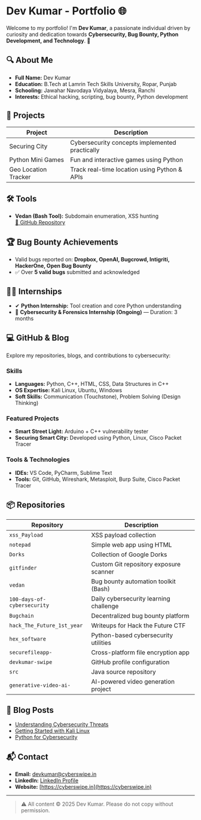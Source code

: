 # Dev Kumar - Portfolio 🌐

Welcome to my portfolio! I'm **Dev Kumar**, a passionate individual driven by curiosity and dedication towards **Cybersecurity, Bug Bounty, Python Development, and Technology**. 🚀

## 🔍 About Me

- **Full Name:** Dev Kumar  
- **Education:** B.Tech at Lamrin Tech Skills University, Ropar, Punjab  
- **Schooling:** Jawahar Navodaya Vidyalaya, Mesra, Ranchi  
- **Interests:** Ethical hacking, scripting, bug bounty, Python development  

## 💼 Projects

| Project               | Description                                  |
|-----------------------|----------------------------------------------|
| Securing City         | Cybersecurity concepts implemented practically |
| Python Mini Games     | Fun and interactive games using Python       |
| Geo Location Tracker  | Track real-time location using Python & APIs |

## 🛠 Tools

- **Vedan (Bash Tool):** Subdomain enumeration, XSS hunting  
  [🔗 GitHub Repository](https://github.com/devkumar-swipe/vedan)

## 🏆 Bug Bounty Achievements

- Valid bugs reported on: **Dropbox, OpenAI, Bugcrowd, Intigriti, HackerOne, Open Bug Bounty**
- ✅ Over **5 valid bugs** submitted and acknowledged

## 🧑‍💻 Internships

- ✔ **Python Internship:** Tool creation and core Python understanding  
- 🔄 **Cybersecurity & Forensics Internship (Ongoing)** — Duration: 3 months  

## 💻 GitHub & Blog

Explore my repositories, blogs, and contributions to cybersecurity:

### Skills

- **Languages:** Python, C++, HTML, CSS, Data Structures in C++  
- **OS Expertise:** Kali Linux, Ubuntu, Windows  
- **Soft Skills:** Communication (Touchstone), Problem Solving (Design Thinking)

### Featured Projects

- **Smart Street Light:** Arduino + C++ vulnerability tester  
- **Securing Smart City:** Developed using Python, Linux, Cisco Packet Tracer

### Tools & Technologies

- **IDEs:** VS Code, PyCharm, Sublime Text  
- **Tools:** Git, GitHub, Wireshark, Metasploit, Burp Suite, Cisco Packet Tracer

## 📦 Repositories

| Repository                  | Description                                |
|----------------------------|--------------------------------------------|
| `xss_Payload`              | XSS payload collection                     |
| `notepad`                  | Simple web app using HTML                  |
| `Dorks`                    | Collection of Google Dorks                 |
| `gitfinder`                | Custom Git repository exposure scanner     |
| `vedan`                    | Bug bounty automation toolkit (Bash)       |
| `100-days-of-cybersecurity`| Daily cybersecurity learning challenge     |
| `Bugchain`                 | Decentralized bug bounty platform          |
| `hack_The_Future_1st_year` | Writeups for Hack the Future CTF           |
| `hex_software`             | Python-based cybersecurity utilities       |
| `securefileapp-`           | Cross-platform file encryption app         |
| `devkumar-swipe`           | GitHub profile configuration               |
| `src`                      | Java source repository                     |
| `generative-video-ai-`     | AI-powered video generation project        |

## 📝 Blog Posts

- [Understanding Cybersecurity Threats](https://cyberswipe.in)
- [Getting Started with Kali Linux](https://cyberswipe.in)
- [Python for Cybersecurity](https://cyberswipe.in)

## 📬 Contact

- **Email:** [devkumar@cyberswipe.in](mailto:devkumar@cyberswipe.in)  
- **LinkedIn:** [LinkedIn Profile](https://www.linkedin.com/in/dev-kumar-b1488129b/)  
- **Website:** [https://cyberswipe.in](https://cyberswipe.in)

---

> ⚠️ All content © 2025 Dev Kumar. Please do not copy without permission.
